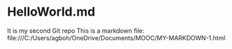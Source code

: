 # HelloWorld.md
It is my second Git repo
This is a markdown file: file:///C:/Users/agboh/OneDrive/Documents/MOOC/MY-MARKDOWN-1.html
